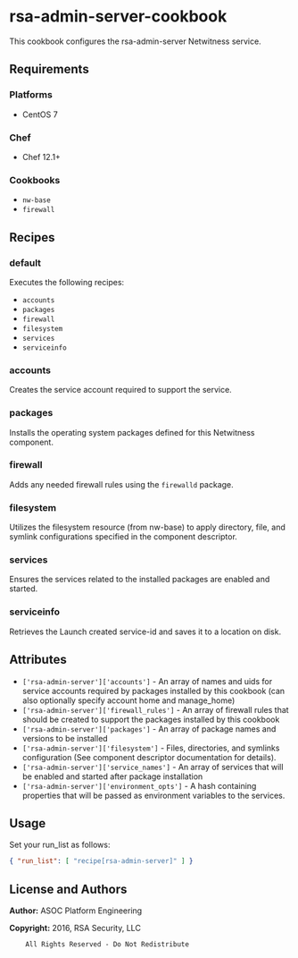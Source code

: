 # rsa-admin-server-cookbook

This cookbook configures the rsa-admin-server Netwitness service.

## Requirements

### Platforms

* CentOS 7

### Chef

* Chef 12.1+

### Cookbooks

* `nw-base`
* `firewall`

## Recipes

### default

Executes the following recipes:
* `accounts`
* `packages`
* `firewall`
* `filesystem`
* `services`
* `serviceinfo`

### accounts

Creates the service account required to support the service.

### packages

Installs the operating system packages defined for this Netwitness component.

### firewall

Adds any needed firewall rules using the `firewalld` package.

### filesystem

Utilizes the filesystem resource (from nw-base) to apply directory, file,
and symlink configurations specified in the component descriptor.

### services

Ensures the services related to the installed packages are enabled and
started.

### serviceinfo

Retrieves the Launch created service-id and saves it to a location on disk.

## Attributes

* `['rsa-admin-server']['accounts']` - An array of names and uids for
  service accounts required by packages installed by this cookbook
  (can also optionally specify account home and manage_home)
* `['rsa-admin-server']['firewall_rules']` - An array of firewall rules
  that should be created to support the packages installed by this cookbook
* `['rsa-admin-server']['packages']` - An array of package names and
  versions to be installed
* `['rsa-admin-server']['filesystem']` - Files, directories, and symlinks
  configuration (See component descriptor documentation for details).
* `['rsa-admin-server']['service_names']` - An array of services that
  will be enabled and started after package installation
* `['rsa-admin-server']['environment_opts']` - A hash containing properties 
  that will be passed as environment variables to the services.

## Usage

Set your run\_list as follows:

```json
{ "run_list": [ "recipe[rsa-admin-server]" ] }
```

## License and Authors

**Author:** ASOC Platform Engineering

**Copyright:** 2016, RSA Security, LLC

```text
    All Rights Reserved - Do Not Redistribute
```
